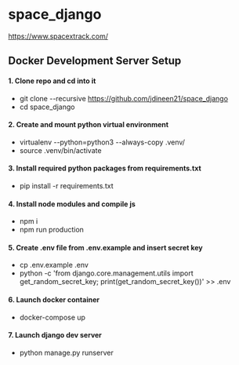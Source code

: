 # space_django 

https://www.spacextrack.com/

## Docker Development Server Setup

#### 1. Clone repo and cd into it
  - git clone --recursive https://github.com/jdineen21/space_django
  - cd space_django

#### 2. Create and mount python virtual environment
  - virtualenv --python=python3 --always-copy .venv/
  - source .venv/bin/activate

#### 3. Install required python packages from requirements.txt
  - pip install -r requirements.txt

#### 4. Install node modules and compile js
  - npm i
  - npm run production

#### 5. Create .env file from .env.example and insert secret key
  - cp .env.example .env
  - python -c 'from django.core.management.utils import get_random_secret_key; print(get_random_secret_key())' >> .env

#### 6. Launch docker container
  - docker-compose up

#### 7. Launch django dev server
  - python manage.py runserver